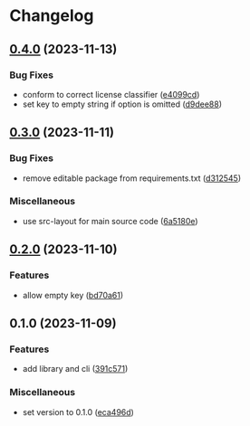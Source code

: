 # Changelog

## [0.4.0](https://github.com/iromli/sprig-aes/compare/v0.3.0...0.4.0) (2023-11-13)


### Bug Fixes

* conform to correct license classifier ([e4099cd](https://github.com/iromli/sprig-aes/commit/e4099cd21619786fb786148d0f47bc7b06a2e671))
* set key to empty string if option is omitted ([d9dee88](https://github.com/iromli/sprig-aes/commit/d9dee88c6bc72ce59a3b74d9624d1122967d2d1a))

## [0.3.0](https://github.com/iromli/sprig-aes/compare/v0.2.0...v0.3.0) (2023-11-11)


### Bug Fixes

* remove editable package from requirements.txt ([d312545](https://github.com/iromli/sprig-aes/commit/d312545053a6a6c4bfa097e0362568c71ec63ec6))

### Miscellaneous

* use src-layout for main source code ([6a5180e](https://github.com/iromli/sprig-aes/commit/6a5180e11198a8a6eacf3d7ba40a271d93c39a4b))

## [0.2.0](https://github.com/iromli/sprig-aes/compare/v0.1.0...v0.2.0) (2023-11-10)


### Features

* allow empty key ([bd70a61](https://github.com/iromli/sprig-aes/commit/bd70a61f9a6a619b35529dbc8ee2d2c4a2fef6b0))

## 0.1.0 (2023-11-09)


### Features

* add library and cli ([391c571](https://github.com/iromli/sprig-aes/commit/391c571b9d3a049525725325ea25a91eaa4a7039))


### Miscellaneous

* set version to 0.1.0 ([eca496d](https://github.com/iromli/sprig-aes/commit/eca496d74f57953d82b9e7535221ec6b98e3c25a))
